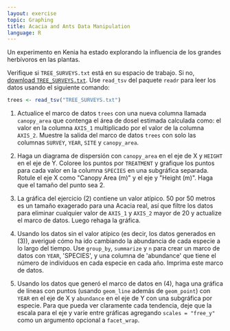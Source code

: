 ```yaml
---
layout: exercise
topic: Graphing
title: Acacia and Ants Data Manipulation
language: R
---
```

Un experimento en Kenia ha estado explorando la influencia de los grandes herbívoros en las plantas.

Verifique si `TREE_SURVEYS.txt` está en su espacio de trabajo.
Si no, [download `TREE_SURVEYS.txt`](https://ndownloader.figshare.com/files/5629536).
Use `read_tsv` del paquete `readr` para leer los datos usando el siguiente comando:

```r
trees <- read_tsv("TREE_SURVEYS.txt")
```

1. Actualice el marco de datos `trees` con una nueva columna llamada `canopy_area` que contenga
   el área de dosel estimada calculada como: el valor en la columna `AXIS_1`
   multiplicado por el valor de la columna `AXIS_2`.
   Muestre la salida del marco de datos `trees` con solo las columnas `SURVEY`, `YEAR`, `SITE` y `canopy_area`.

2. Haga un diagrama de dispersión con `canopy_area` en el eje de X y `HEIGHT` en el eje de Y. Coloree los puntos por `TREATMENT` y grafique los puntos para cada valor en
   la columna `SPECIES` en una subgráfica separada. Rotule el eje X como "Canopy Area
   (m)" y el eje y "Height (m)". Haga que el tamaño del punto sea 2.
3. La gráfica del ejercicio (2) contiene un valor atípico. 50 por 50 metros es un tamaño exagerado para una Acacia real, así que filtre los datos para eliminar cualquier valor de `AXIS_1`
   y `AXIS_2` mayor de 20 y actualize el marco de datos. Luego rehaga la gráfica.
4. Usando los datos sin el valor atípico (es decir, los datos generados en (3)),
   averigué cómo ha ido cambiando la abundancia de cada especie a lo largo del tiempo.
   Use `group_by`, `summarize` y `n` para crear un marco de datos con `YEAR`,
   'SPECIES', y una columna de 'abundance' que tiene el número de individuos en
   cada especie en cada año. Imprima este marco de datos.
5. Usando los datos que generó el marco de datos en (4), haga una gráfica de líneas con puntos (usando `geom_line` además de `geom_point`) con `YEAR` en el eje de X y `abundance` en el eje de Y con una subgráfica por especie. Para que pueda ver claramente cada tendencia, deje que la escala para
   el eje y varíe entre gráficas agregando `scales = "free_y"` como un argumento opcional a `facet_wrap`.
